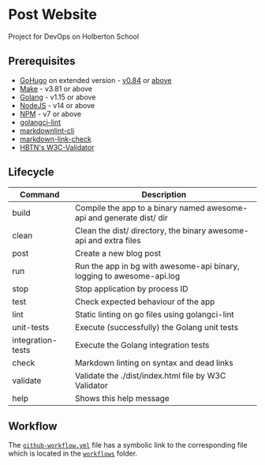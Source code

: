 # Post Website

Project for DevOps on Holberton School

## Prerequisites

* [GoHugo](https://gohugo.io/) on extended version -
[v0.84](https://github.com/gohugoio/hugo/releases/tag/v0.84.0)
or [above](https://github.com/gohugoio/hugo/releases)
* [Make](https://www.gnu.org/software/make/) - v3.81 or above
* [Golang](https://go.dev/) - v1.15 or above
* [NodeJS](https://nodejs.org/en) - v14 or above
* [NPM](https://www.npmjs.com/) - v7 or above
* [golangci-lint](https://golangci-lint.run/)
* [markdownlint-cli](https://github.com/igorshubovych/markdownlint-cli)
* [markdown-link-check](https://www.npmjs.com/package/markdown-link-check)
* [HBTN's W3C-Validator](https://github.com/hs-hq/W3C-Validator)

## Lifecycle

| Command | Description |
| ------- | ----------- |
| build | Compile the app to a binary named awesome-api and generate dist/ dir |
| clean   | Clean the dist/ directory, the binary awesome-api and extra files |
| post    | Create a new blog post |
| run | Run the app in bg with awesome-api binary, logging to awesome-api.log |
| stop    | Stop application by process ID |
| test    | Check expected behaviour of the app |
| lint    | Static linting on go files using golangci-lint |
| unit-tests | Execute (successfully) the Golang unit tests |
| integration-tests | Execute the Golang integration tests |
| check   | Markdown linting on syntax and dead links |
| validate | Validate the ./dist/index.html file by W3C Validator |
| help    | Shows this help message |

## Workflow

The [`github-workflow.yml`](./github-workflow.yml) file has a symbolic link to
the corresponding file which is located in the
[`workflows`](../.github/workflows/) folder.
